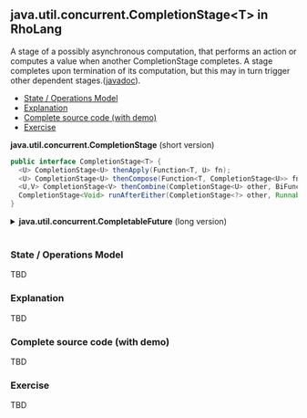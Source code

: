 ## java.util.concurrent.CompletionStage&lt;T&gt; in RhoLang

A stage of a possibly asynchronous computation, that performs an action or computes a value when another CompletionStage completes. A stage completes upon termination of its computation, but this may in turn trigger other dependent stages.([javadoc](https://docs.oracle.com/javase/9/docs/api/java/util/concurrent/CompletionStage.html)).

- [State / Operations Model](#state--operations-model)
- [Explanation](#explanation)
- [Complete source code (with demo)](#complete-source-code-with-demo)
- [Exercise](#exercise)

**java.util.concurrent.CompletionStage** (short version)   
```java
public interface CompletionStage<T> {
  <U> CompletionStage<U> thenApply(Function<T, U> fn);  
  <U> CompletionStage<U> thenCompose(Function<T, CompletionStage<U>> fn);  
  <U,V> CompletionStage<V> thenCombine(CompletionStage<U> other, BiFunction<T, U, V> fn);  
  CompletionStage<Void> runAfterEither(CompletionStage<?> other, Runnable action);
}
```

<details><summary><b>java.util.concurrent.CompletableFuture</b> (long version)</summary><p>
  
```java
public interface CompletionStage<T> {

  // Returns a new CompletionStage that, when this stage completes normally, 
  // is executed with this stage's result as the argument to the supplied function.
  <U> CompletionStage<U> thenApply(Function<? super T,? extends U> fn);
  
  // Returns a new CompletionStage that, when this stage completes normally, 
  // is executed with this stage's result as the argument to the supplied action.
  CompletionStage<Void> thenAccept(Consumer<? super T> action);

  // Returns a new CompletionStage that, when this and the other given stage both 
  // complete normally, is executed with the two results as arguments to the supplied action.
  <U> CompletionStage<Void> thenAcceptBoth(CompletionStage<? extends U> other, BiConsumer<? super T,? super U> action);
  
  // Returns a new CompletionStage that, when this and the other given stage both 
  // complete normally, is executed with the two results as arguments to the supplied function.  
  <U,V> CompletionStage<V> thenCombine(CompletionStage<? extends U> other, BiFunction<? super T,? super U,? extends V> fn);
  
  // Returns a new CompletionStage that is completed with the same value 
  // as the CompletionStage returned by the given function. 
  <U> CompletionStage<U> thenCompose(Function<? super T,? extends CompletionStage<U>> fn);

  // Returns a new CompletionStage that, when this stage completes normally, executes the given action.
  CompletionStage<Void> thenRun(Runnable action);
  
  // Returns a new CompletionStage that, when this and the other given stage 
  // both complete normally, executes the given action.
  CompletionStage<Void> runAfterBoth(CompletionStage<?> other, Runnable action);

  // Returns a new CompletionStage that, when either this or the other given stage 
  // complete normally, executes the given action.
  CompletionStage<Void> runAfterEither(CompletionStage<?> other, Runnable action);
}
```
</p></details><br/>

### State / Operations Model
TBD

### Explanation
TBD

### Complete source code (with demo)
TBD

### Exercise
TBD
